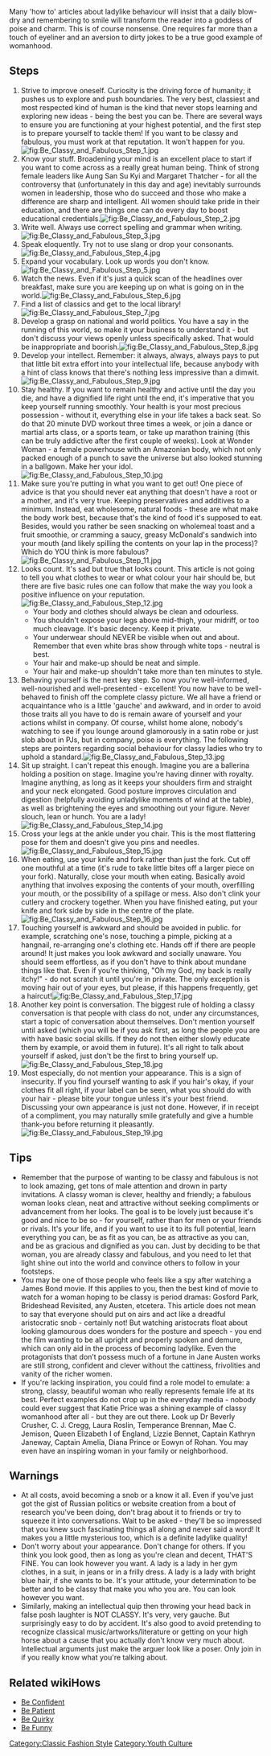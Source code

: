 Many 'how to' articles about ladylike behaviour will insist that a daily
blow-dry and remembering to smile will transform the reader into a
goddess of poise and charm. This is of course nonsense. One requires far
more than a touch of eyeliner and an aversion to dirty jokes to be a
true good example of womanhood.

## Steps

1.  Strive to improve oneself. Curiosity is the driving force of
    humanity; it pushes us to explore and push boundaries. The very
    best, classiest and most respected kind of human is the kind that
    never stops learning and exploring new ideas - being the best you
    can be. There are several ways to ensure you are functioning at your
    highest potential, and the first step is to prepare yourself to
    tackle them! If you want to be classy and fabulous, you must work at
    that reputation. It won't happen for
    you.![](Be_Classy_and_Fabulous_Step_1.jpg "fig:Be_Classy_and_Fabulous_Step_1.jpg")
2.  Know your stuff. Broadening your mind is an excellent place to start
    if you want to come across as a really great human being. Think of
    strong female leaders like Aung San Su Kyi and Margaret Thatcher -
    for all the controversy that (unfortunately in this day and age)
    inevitably surrounds women in leadership, those who do succeed and
    those who make a difference are sharp and intelligent. All women
    should take pride in their education, and there are things one can
    do every day to boost educational
    credentials.![](Be_Classy_and_Fabulous_Step_2.jpg "fig:Be_Classy_and_Fabulous_Step_2.jpg")
3.  Write well. Always use correct spelling and grammar when
    writing.![](Be_Classy_and_Fabulous_Step_3.jpg "fig:Be_Classy_and_Fabulous_Step_3.jpg")
4.  Speak eloquently. Try not to use slang or drop your
    consonants.![](Be_Classy_and_Fabulous_Step_4.jpg "fig:Be_Classy_and_Fabulous_Step_4.jpg")
5.  Expand your vocabulary. Look up words you don't
    know.![](Be_Classy_and_Fabulous_Step_5.jpg "fig:Be_Classy_and_Fabulous_Step_5.jpg")
6.  Watch the news. Even if it's just a quick scan of the headlines over
    breakfast, make sure you are keeping up on what is going on in the
    world.![](Be_Classy_and_Fabulous_Step_6.jpg "fig:Be_Classy_and_Fabulous_Step_6.jpg")
7.  Find a list of classics and get to the local
    library!![](Be_Classy_and_Fabulous_Step_7.jpg "fig:Be_Classy_and_Fabulous_Step_7.jpg")
8.  Develop a grasp on national and world politics. You have a say in
    the running of this world, so make it your business to understand
    it - but don't discuss your views openly unless specifically asked.
    That would be inappropriate and
    boorish.![](Be_Classy_and_Fabulous_Step_8.jpg "fig:Be_Classy_and_Fabulous_Step_8.jpg")
9.  Develop your intellect. Remember: it always, always, always pays to
    put that little bit extra effort into your intellectual life,
    because anybody with a hint of class knows that there's nothing less
    impressive than a
    dimwit.![](Be_Classy_and_Fabulous_Step_9.jpg "fig:Be_Classy_and_Fabulous_Step_9.jpg")
10. Stay healthy. If you want to remain healthy and active until the day
    you die, and have a dignified life right until the end, it's
    imperative that you keep yourself running smoothly. Your health is
    your most precious possession - without it, everything else in your
    life takes a back seat. So do that 20 minute DVD workout three times
    a week, or join a dance or martial arts class, or a sports team, or
    take up marathon training (this can be truly addictive after the
    first couple of weeks). Look at Wonder Woman - a female powerhouse
    with an Amazonian body, which not only packed enough of a punch to
    save the universe but also looked stunning in a ballgown. Make her
    your
    idol.![](Be_Classy_and_Fabulous_Step_10.jpg "fig:Be_Classy_and_Fabulous_Step_10.jpg")
11. Make sure you're putting in what you want to get out! One piece of
    advice is that you should never eat anything that doesn't have a
    root or a mother, and it's very true. Keeping preservatives and
    additives to a minimum. Instead, eat wholesome, natural foods -
    these are what make the body work best, because that's the kind of
    food it's supposed to eat. Besides, would you rather be seen
    snacking on wholemeal toast and a fruit smoothie, or cramming a
    saucy, greasy McDonald's sandwich into your mouth (and likely
    spilling the contents on your lap in the process)? Which do YOU
    think is more
    fabulous?![](Be_Classy_and_Fabulous_Step_11.jpg "fig:Be_Classy_and_Fabulous_Step_11.jpg")
12. Looks count. It's sad but true that looks count. This article is not
    going to tell you what clothes to wear or what colour your hair
    should be, but there are five basic rules one can follow that make
    the way you look a positive influence on your
    reputation.![](Be_Classy_and_Fabulous_Step_12.jpg "fig:Be_Classy_and_Fabulous_Step_12.jpg")
    -   Your body and clothes should always be clean and odourless.
    -   You shouldn't expose your legs above mid-thigh, your midriff, or
        too much cleavage. It's basic decency. Keep it private.
    -   Your underwear should NEVER be visible when out and about.
        Remember that even white bras show through white tops - neutral
        is best.
    -   Your hair and make-up should be neat and simple.
    -   Your hair and make-up shouldn't take more than ten minutes to
        style.
13. Behaving yourself is the next key step. So now you're well-informed,
    well-nourished and well-presented - excellent! You now have to be
    well-behaved to finish off the complete classy picture. We all have
    a friend or acquaintance who is a little 'gauche' and awkward, and
    in order to avoid those traits all you have to do is remain aware of
    yourself and your actions whilst in company. Of course, whilst home
    alone, nobody's watching to see if you lounge around glamorously in
    a satin robe or just slob about in PJs, but in company, poise is
    everything. The following steps are pointers regarding social
    behaviour for classy ladies who try to uphold a
    standard.![](Be_Classy_and_Fabulous_Step_13.jpg "fig:Be_Classy_and_Fabulous_Step_13.jpg")
14. Sit up straight. I can't repeat this enough. Imagine you are a
    ballerina holding a position on stage. Imagine you're having dinner
    with royalty. Imagine anything, as long as it keeps your shoulders
    firm and straight and your neck elongated. Good posture improves
    circulation and digestion (helpfully avoiding unladylike moments of
    wind at the table), as well as brightening the eyes and smoothing
    out your figure. Never slouch, lean or hunch. You are a
    lady!![](Be_Classy_and_Fabulous_Step_14.jpg "fig:Be_Classy_and_Fabulous_Step_14.jpg")
15. Cross your legs at the ankle under you chair. This is the most
    flattering pose for them and doesn't give you pins and
    needles.![](Be_Classy_and_Fabulous_Step_15.jpg "fig:Be_Classy_and_Fabulous_Step_15.jpg")
16. When eating, use your knife and fork rather than just the fork. Cut
    off one mouthful at a time (it's rude to take little bites off a
    larger piece on your fork). Naturally, close your mouth when eating.
    Basically avoid anything that involves exposing the contents of your
    mouth, overfilling your mouth, or the possibility of a spillage or
    mess. Also don't clink your cutlery and crockery together. When you
    have finished eating, put your knife and fork side by side in the
    centre of the
    plate.![](Be_Classy_and_Fabulous_Step_16.jpg "fig:Be_Classy_and_Fabulous_Step_16.jpg")
17. Touching yourself is awkward and should be avoided in public. for
    example, scratching one's nose, touching a pimple, picking at a
    hangnail, re-arranging one's clothing etc. Hands off if there are
    people around! It just makes you look awkward and socially unaware.
    You should seem effortless, as if you don't have to think about
    mundane things like that. Even if you're thinking, "Oh my God, my
    back is really itchy!" - do not scratch it until you're in private.
    The only exception is moving hair out of your eyes, but please, if
    this happens frequently, get a
    haircut!![](Be_Classy_and_Fabulous_Step_17.jpg "fig:Be_Classy_and_Fabulous_Step_17.jpg")
18. Another key point is conversation. The biggest rule of holding a
    classy conversation is that people with class do not, under any
    circumstances, start a topic of conversation about themselves. Don't
    mention yourself until asked (which you will be if you ask first, as
    long the people you are with have basic social skills. If they do
    not then either slowly educate them by example, or avoid them in
    future). It's all right to talk about yourself if asked, just don't
    be the first to bring yourself
    up.![](Be_Classy_and_Fabulous_Step_18.jpg "fig:Be_Classy_and_Fabulous_Step_18.jpg")
19. Most especially, do not mention your appearance. This is a sign of
    insecurity. If you find yourself wanting to ask if you hair's okay,
    if your clothes fit all right, if your label can be seen, what you
    should do with your hair - please bite your tongue unless it's your
    best friend. Discussing your own appearance is just not done.
    However, if in receipt of a compliment, you may naturally smile
    gratefully and give a humble thank-you before returning it
    pleasantly.![](Be_Classy_and_Fabulous_Step_19.jpg "fig:Be_Classy_and_Fabulous_Step_19.jpg")

## Tips

-   Remember that the purpose of wanting to be classy and fabulous is
    not to look amazing, get tons of male attention and drown in party
    invitations. A classy woman is clever, healthy and friendly; a
    fabulous woman looks clean, neat and attractive without seeking
    compliments or advancement from her looks. The goal is to be lovely
    just because it's good and nice to be so - for yourself, rather than
    for men or your friends or rivals. It's your life, and if you want
    to use it to its full potential, learn everything you can, be as fit
    as you can, be as attractive as you can, and be as gracious and
    dignified as you can. Just by deciding to be that woman, you are
    already classy and fabulous, and you need to let that light shine
    out into the world and convince others to follow in your footsteps.
-   You may be one of those people who feels like a spy after watching a
    James Bond movie. If this applies to you, then the best kind of
    movie to watch for a woman hoping to be classy is period dramas:
    Gosford Park, Brideshead Revisited, any Austen, etcetera. This
    article does not mean to say that everyone should put on airs and
    act like a dreadful aristocratic snob - certainly not! But watching
    aristocrats float about looking glamourous does wonders for the
    posture and speech - you end the film wanting to be all upright and
    properly spoken and demure, which can only aid in the process of
    becoming ladylike. Even the protagonists that don’t possess much of
    a fortune in Jane Austen works are still strong, confident and
    clever without the cattiness, frivolities and vanity of the richer
    women.
-   If you're lacking inspiration, you could find a role model to
    emulate: a strong, classy, beautiful woman who really represents
    female life at its best. Perfect examples do not crop up in the
    everyday media - nobody could ever suggest that Katie Price was a
    shining example of classy womanhood after all - but they are out
    there. Look up Dr Beverly Crusher, C. J. Cregg, Laura Roslin,
    Temperance Brennan, Mae C. Jemison, Queen Elizabeth I of England,
    Lizzie Bennet, Captain Kathryn Janeway, Captain Amelia, Diana Prince
    or Eowyn of Rohan. You may even have an inspiring woman in your
    family or neighborhood.

## Warnings

-   At all costs, avoid becoming a snob or a know it all. Even if you've
    just got the gist of Russian politics or website creation from a
    bout of research you've been doing, don't brag about it to friends
    or try to squeeze it into conversations. Wait to be asked - they'll
    be so impressed that you knew such fascinating things all along and
    never said a word! It makes you a little mysterious too, which is a
    definite ladylike quality!
-   Don't worry about your appearance. Don't change for others. If you
    think you look good, then as long as you're clean and decent, THAT'S
    FINE. You can look however you want. A lady is a lady in her gym
    clothes, in a suit, in jeans or in a frilly dress. A lady is a lady
    with bright blue hair, if she wants to be. It's your attitude, your
    determination to be better and to be classy that make you who you
    are. You can look however you want.
-   Similarly, making an intellectual quip then throwing your head back
    in false posh laughter is NOT CLASSY. It's very, very gauche. But
    surprisingly easy to do by accident. It's also good to avoid
    pretending to recognize classical music/artworks/literature or
    getting on your high horse about a cause that you actually don't
    know very much about. Intellectual arguments just make the arguer
    look like a poser. Only join in if you really know what you're
    talking about.

## Related wikiHows

-   [Be Confident](Be_Confident "wikilink")
-   [Be Patient](Be_Patient "wikilink")
-   [Be Quirky](Be_Quirky "wikilink")
-   [Be Funny](Be_Funny "wikilink")

[Category:Classic Fashion
Style](Category:Classic_Fashion_Style "wikilink") [Category:Youth
Culture](Category:Youth_Culture "wikilink")